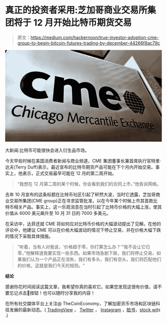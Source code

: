 # 真正的投资者采用:芝加哥商业交易所集团将于 12 月开始比特币期货交易

> 原文：<https://medium.com/hackernoon/true-investor-adoption-cme-group-to-begin-bitcoin-futures-trading-by-december-44266f8ac79c>

![](img/ff139c9023209c7215147dc2ae14512c.png)

大新闻:比特币可能很快会进入衍生品市场。

今天早些时候在美国消费者新闻与商业频道，CME 集团董事长兼首席执行官特里·达夫(Terry Duff)表示，最近宣布的比特币期货产品可能在下个月内开始交易。事实上，他表示，正式交易最早可能在 12 月的第二周开始。

> “我想在 12 月第二周的某个时候，你会看到我们的合同上市，”他告诉网络。

去年 10 月宣布的这条标题在比特币社区引起了轩然大波，当时它透露，芝加哥商业交易所集团(CME group)正在寻求监管批准，以在今年某个时候上市其首款比特币相关产品。事实上，这一乐观消息在当时引起了比特币价格的大幅上涨，使其价值从 6000 美元飙升至 10 月 31 日的 7000 多美元。

在采访中，达菲还就 CME 将如何应对比特币价格的大幅波动提出了见解。在他的评论中，他建议 CME 可以在价格大幅波动的情况下停止交易，并在价格大幅下跌的情况下采取具体措施。

> “听着，当有人对我说，‘价格趋于零，你打算怎么办？’“我不会让它归零，”他解释道我要实现一些东西。如果市场急剧下跌，我们将停止交易，如果我们认为一个产品正在消失，我们有多头，我们有空头，我们将匹配他们的价格，这就是我们今天的规则。"

**结论**

感谢你花时间阅读这篇文章，我希望你真的喜欢它。如果您发现这很有价值，请不要忘记点击👏按钮！也可以随时分享我的内容！

在所有社交媒体平台上关注@ TheCoinEconomy，了解加密货币市场和区块链科技发展的最新动态。( [TradingView](https://www.tradingview.com/u/thecoineconomy/) ， [Twitter](https://twitter.com/thecoineconomy) ， [Instagram](https://www.instagram.com/thecoineconomy/) ，[脸书](https://www.facebook.com/Thecoineconomy-353316841786257/)，[stock wit](https://stocktwits.com/TheCoinEconomy)s .)